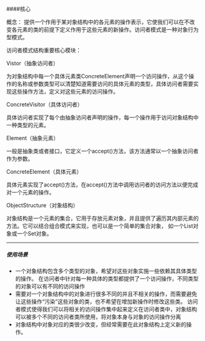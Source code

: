 ####核心

概念： 提供一个作用于某对象结构中的各元素的操作表示，它使我们可以在不改变各元素的类的前提下定义作用于这些元素的新操作。访问者模式是一种对象行为型模式。

访问者模式结构重要核心模块：

Vistor（抽象访问者）

为对象结构中每一个具体元素类ConcreteElement声明一个访问操作，从这个操作的名称或参数类型可以清楚知道需要访问的具体元素的类型，具体访问者需要实现这些操作方法，定义对这些元素的访问操作。

ConcreteVisitor（具体访问者）

具体访问者实现了每个由抽象访问者声明的操作，每一个操作用于访问对象结构中一种类型的元素。

Element（抽象元素）

一般是抽象类或者接口，它定义一个accept()方法，该方法通常以一个抽象访问者作为参数。

ConcreteElement（具体元素）

具体元素实现了accept()方法，在accept()方法中调用访问者的访问方法以便完成对一个元素的操作。

ObjectStructure（对象结构）

对象结构是一个元素的集合，它用于存放元素对象，并且提供了遍历其内部元素的方法。它可以结合组合模式来实现，也可以是一个简单的集合对象，
如一个List对象或一个Set对象。

---------------------------------------------------

##### 使用场景
- 一个对象结构包含多个类型的对象，希望对这些对象实施一些依赖其具体类型的操作。
在访问者中针对每一种具体的类型都提供了一个访问操作，不同类型的对象可以有不同的访问操作
- 需要对一个对象结构中的对象进行很多不同的并且不相关的操作，而需要避免让这些操作“污染”这些对象的类，也不希望在增加新操作时修改这些类。
访问者模式使得我们可以将相关的访问操作集中起来定义在访问者类中，对象结构可以被多个不同的访问者类所使用，将对象本身与对象的访问操作分离
- 对象结构中对象对应的类很少改变，但经常需要在此对象结构上定义新的操作。
  



